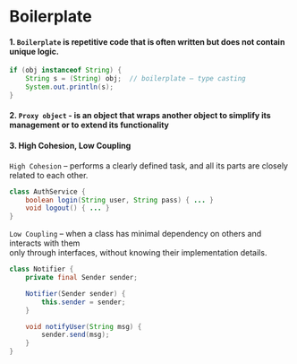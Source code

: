 # Boilerplate

#### 1. `Boilerplate` is repetitive code that is often written but does not contain unique logic.

```java
if (obj instanceof String) {
    String s = (String) obj;  // boilerplate — type casting
    System.out.println(s);
}
```

#### 2. `Proxy object` - is an object that wraps another object to simplify its management or to extend its functionality

#### 3. High Cohesion, Low Coupling

`High Cohesion` – performs a clearly defined task, and all its parts are closely related to each other.

```java
class AuthService {
    boolean login(String user, String pass) { ... }
    void logout() { ... }
}
```

`Low Coupling` – when a class has minimal dependency on others and interacts with them <br>
only through interfaces, without knowing their implementation details.

```java
class Notifier {
    private final Sender sender;

    Notifier(Sender sender) {
        this.sender = sender;
    }

    void notifyUser(String msg) {
        sender.send(msg);
    }
}
```
